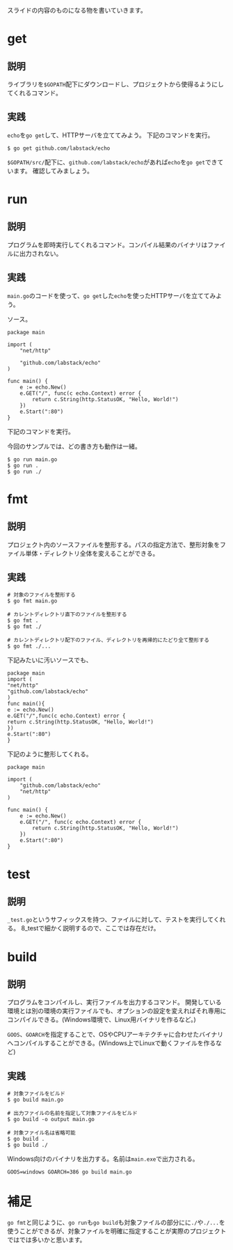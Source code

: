 スライドの内容のものになる物を書いていきます。

# get

## 説明

ライブラリを```$GOPATH```配下にダウンロードし、プロジェクトから使得るようにしてくれるコマンド。

## 実践

```echo```を```go get```して、HTTPサーバを立ててみよう。
下記のコマンドを実行。

```
$ go get github.com/labstack/echo
```

```$GOPATH/src/```配下に、```github.com/labstack/echo```があれば```echo```を```go get```できています。
確認してみましょう。


# run

## 説明

プログラムを即時実行してくれるコマンド。コンパイル結果のバイナリはファイルに出力されない。

## 実践

```main.go```のコードを使って、```go get```した```echo```を使ったHTTPサーバを立ててみよう。

ソース。

```
package main

import (
	"net/http"

	"github.com/labstack/echo"
)

func main() {
	e := echo.New()
	e.GET("/", func(c echo.Context) error {
		return c.String(http.StatusOK, "Hello, World!")
	})
	e.Start(":80")
}
```

下記のコマンドを実行。

今回のサンプルでは、どの書き方も動作は一緒。

```
$ go run main.go
$ go run .
$ go run ./
```

# fmt

## 説明

プロジェクト内のソースファイルを整形する。パスの指定方法で、整形対象をファイル単体・ディレクトリ全体を変えることができる。

## 実践

```
# 対象のファイルを整形する
$ go fmt main.go

# カレントディレクトリ直下のファイルを整形する
$ go fmt .
$ go fmt ./

# カレントディレクトリ配下のファイル、ディレクトリを再帰的にたどり全て整形する
$ go fmt ./...
```

下記みたいに汚いソースでも、

```
package main
import (
"net/http"
"github.com/labstack/echo"
)
func main(){
e := echo.New()
e.GET("/",func(c echo.Context) error {
return c.String(http.StatusOK, "Hello, World!")
})
e.Start(":80")
}
```

下記のように整形してくれる。

```
package main

import (
	"github.com/labstack/echo"
	"net/http"
)

func main() {
	e := echo.New()
	e.GET("/", func(c echo.Context) error {
		return c.String(http.StatusOK, "Hello, World!")
	})
	e.Start(":80")
}
```

# test

## 説明

```_test.go```というサフィックスを持つ、ファイルに対して、テストを実行してくれる。
8_testで細かく説明するので、ここでは存在だけ。


# build

## 説明

プログラムをコンパイルし、実行ファイルを出力するコマンド。
開発している環境とは別の環境の実行ファイルでも、オプションの設定を変えればそれ専用にコンパイルできる。(Windows環境で、Linux用バイナリを作るなど。)

```GOOS```、```GOARCH```を指定することで、OSやCPUアーキテクチャに合わせたバイナリへコンパイルすることができる。(Windows上でLinuxで動くファイルを作るなど)

## 実践

```
# 対象ファイルをビルド
$ go build main.go

# 出力ファイルの名前を指定して対象ファイルをビルド
$ go build -o output main.go

# 対象ファイル名は省略可能
$ go build .
$ go build ./
```

Windows向けのバイナリを出力する。名前は```main.exe```で出力される。

```
GOOS=windows GOARCH=386 go build main.go
```


# 補足

```go fmt```と同じように、```go run```も```go build```も対象ファイルの部分にに```./```や```./...```を使うことができるが、対象ファイルを明確に指定することが実際のプロジェクトではでは多いかと思います。
